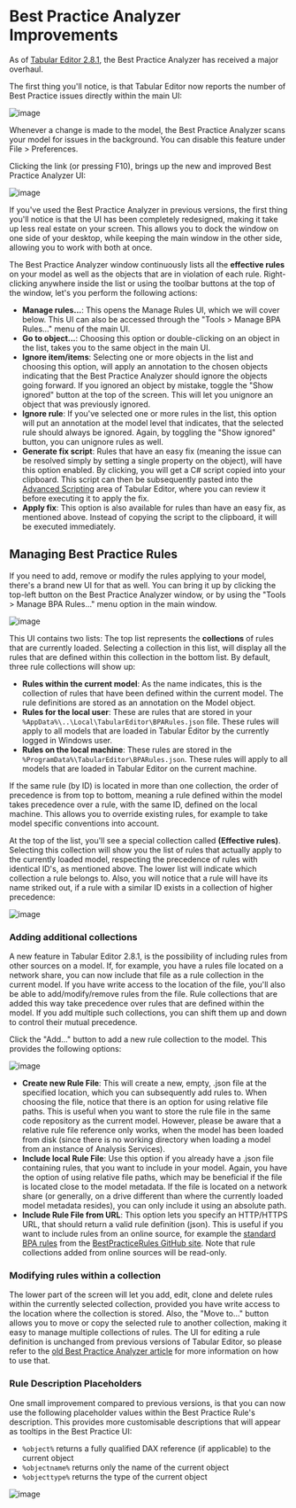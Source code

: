 # Best Practice Analyzer Improvements

As of [Tabular Editor 2.8.1](https://github.com/otykier/TabularEditor/releases/tag/2.8.1), the Best Practice Analyzer has received a major overhaul.

The first thing you'll notice, is that Tabular Editor now reports the number of Best Practice issues directly within the main UI:

![image](https://user-images.githubusercontent.com/8976200/53631987-baee5880-3c0b-11e9-9d66-e906cccce2be.png)

Whenever a change is made to the model, the Best Practice Analyzer scans your model for issues in the background. You can disable this feature under File > Preferences.

Clicking the link (or pressing F10), brings up the new and improved Best Practice Analyzer UI:

![image](https://user-images.githubusercontent.com/8976200/53631947-9eeab700-3c0b-11e9-9217-5739d4de2f88.png)

If you've used the Best Practice Analyzer in previous versions, the first thing you'll notice is that the UI has been completely redesigned, making it take up less real estate on your screen. This allows you to dock the window on one side of your desktop, while keeping the main window in the other side, allowing you to work with both at once.

The Best Practice Analyzer window continuously lists all the **effective rules** on your model as well as the objects that are in violation of each rule. Right-clicking anywhere inside the list or using the toolbar buttons at the top of the window, let's you perform the following actions:

* **Manage rules...**: This opens the Manage Rules UI, which we will cover below. This UI can also be accessed through the "Tools > Manage BPA Rules..." menu of the main UI.
* **Go to object...**: Choosing this option or double-clicking on an object in the list, takes you to the same object in the main UI.
* **Ignore item/items**: Selecting one or more objects in the list and choosing this option, will apply an annotation to the chosen objects indicating that the Best Practice Analyzer should ignore the objects going forward. If you ignored an object by mistake, toggle the "Show ignored" button at the top of the screen. This will let you unignore an object that was previously ignored.
* **Ignore rule**: If you've selected one or more rules in the list, this option will put an annotation at the model level that indicates, that the selected rule should always be ignored. Again, by toggling the "Show ignored" button, you can unignore rules as well.
* **Generate fix script**: Rules that have an easy fix (meaning the issue can be resolved simply by setting a single property on the object), will have this option enabled. By clicking, you will get a C# script copied into your clipboard. This script can then be subsequently pasted into the [Advanced Scripting](/Advanced-Scripting) area of Tabular Editor, where you can review it before executing it to apply the fix.
* **Apply fix**: This option is also available for rules than have an easy fix, as mentioned above. Instead of copying the script to the clipboard, it will be executed immediately.

## Managing Best Practice Rules
If you need to add, remove or modify the rules applying to your model, there's a brand new UI for that as well. You can bring it up by clicking the top-left button on the Best Practice Analyzer window, or by using the "Tools > Manage BPA Rules..." menu option in the main window.

![image](https://user-images.githubusercontent.com/8976200/53632990-2f29fb80-3c0e-11e9-82fe-ee9c921662c7.png)

This UI contains two lists: The top list represents the **collections** of rules that are currently loaded. Selecting a collection in this list, will display all the rules that are defined within this collection in the bottom list. By default, three rule collections will show up:

* **Rules within the current model**: As the name indicates, this is the collection of rules that have been defined within the current model. The rule definitions are stored as an annotation on the Model object.
* **Rules for the local user**: These are rules that are stored in your `%AppData%\..\Local\TabularEditor\BPARules.json` file. These rules will apply to all models that are loaded in Tabular Editor by the currently logged in Windows user.
* **Rules on the local machine**: These rules are stored in the `%ProgramData%\TabularEditor\BPARules.json`. These rules will apply to all models that are loaded in Tabular Editor on the current machine.

If the same rule (by ID) is located in more than one collection, the order of precedence is from top to bottom, meaning a rule defined within the model takes precedence over a rule, with the same ID, defined on the local machine. This allows you to override existing rules, for example to take model specific conventions into account.

At the top of the list, you'll see a special collection called **(Effective rules)**. Selecting this collection will show you the list of rules that actually apply to the currently loaded model, respecting the precedence of rules with identical ID's, as mentioned above. The lower list will indicate which collection a rule belongs to. Also, you will notice that a rule will have its name striked out, if a rule with a similar ID exists in a collection of higher precedence:

![image](https://user-images.githubusercontent.com/8976200/53633831-74e7c380-3c10-11e9-925e-1419987f5a17.png)

### Adding additional collections
A new feature in Tabular Editor 2.8.1, is the possibility of including rules from other sources on a model. If, for example, you have a rules file located on a network share, you can now include that file as a rule collection in the current model. If you have write access to the location of the file, you'll also be able to add/modify/remove rules from the file. Rule collections that are added this way take precedence over rules that are defined within the model. If you add multiple such collections, you can shift them up and down to control their mutual precedence.

Click the "Add..." button to add a new rule collection to the model. This provides the following options:

![image](https://user-images.githubusercontent.com/8976200/53634211-7cf43300-3c11-11e9-8fed-7df113264a6f.png)

* **Create new Rule File**: This will create a new, empty, .json file at the specified location, which you can subsequently add rules to. When choosing the file, notice that there is an option for using relative file paths. This is useful when you want to store the rule file in the same code repository as the current model. However, please be aware that a relative rule file reference only works, when the model has been loaded from disk (since there is no working directory when loading a model from an instance of Analysis Services).
* **Include local Rule File**: Use this option if you already have a .json file containing rules, that you want to include in your model. Again, you have the option of using relative file paths, which may be beneficial if the file is located close to the model metadata. If the file is located on a network share (or generally, on a drive different than where the currently loaded model metadata resides), you can only include it using an absolute path.
* **Include Rule File from URL**: This option lets you specify an HTTP/HTTPS URL, that should return a valid rule definition (json). This is useful if you want to include rules from an online source, for example the [standard BPA rules](https://raw.githubusercontent.com/TabularEditor/BestPracticeRules/master/BPARules-standard.json) from the [BestPracticeRules GitHub site](https://github.com/TabularEditor/BestPracticeRules). Note that rule collections added from online sources will be read-only.

### Modifying rules within a collection
The lower part of the screen will let you add, edit, clone and delete rules within the currently selected collection, provided you have write access to the location where the collection is stored. Also, the "Move to..." button allows you to move or copy the selected rule to another collection, making it easy to manage multiple collections of rules. The UI for editing a rule definition is unchanged from previous versions of Tabular Editor, so please refer to the [old Best Practice Analyzer article](/Best-Practice-Analyzer#rule-expression-samples) for more information on how to use that.

### Rule Description Placeholders
One small improvement compared to previous versions, is that you can now use the following placeholder values within the Best Practice Rule's description. This provides more customisable descriptions that will appear as tooltips in the Best Practice UI:

* `%object%` returns a fully qualified DAX reference (if applicable) to the current object
* `%objectname%` returns only the name of the current object
* `%objecttype%` returns the type of the current object

![image](https://user-images.githubusercontent.com/8976200/53671918-587f7180-3c78-11e9-855f-ed497f2c0c98.png)
